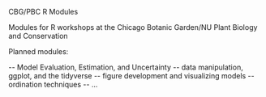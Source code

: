 CBG/PBC R Modules

Modules for R workshops at the Chicago Botanic Garden/NU Plant Biology and Conservation

Planned modules:

-- Model Evaluation, Estimation, and Uncertainty
-- data manipulation, ggplot, and the tidyverse
-- figure development and visualizing models
-- ordination techniques
-- ...